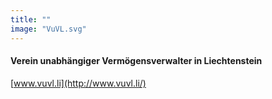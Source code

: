 ```yaml
---
title: ""
image: "VuVL.svg"
---
```


#### **Verein unabhängiger Vermögensverwalter in Liechtenstein**

[www.vuvl.li](http://www.vuvl.li/)




